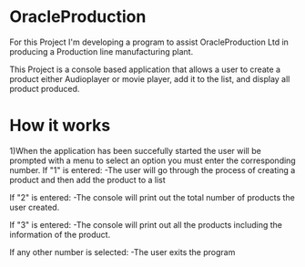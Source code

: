 # OracleProduction
For this Project I'm developing a program to assist OracleProduction Ltd in producing a
Production line manufacturing plant.

This Project is a console based application that allows a user to create a product either Audioplayer or movie player, add it to the list, and display all product produced.

# How it works
1)When the application has been succefully started the user will be prompted with a menu to select an option you must enter the corresponding number.
If "1" is entered:
-The user will go through the process of creating a product and then add the product to a list

If "2" is entered:
-The console will print out the total number of products the user created.

If "3" is entered:
-The console will print out all the products including the information of the product.

If any other number is selected:
-The user exits the program
